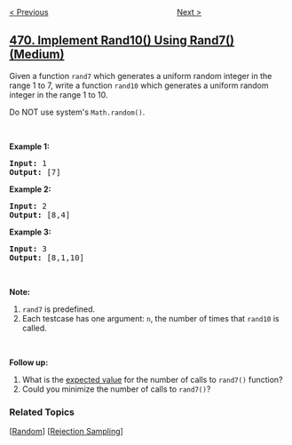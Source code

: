 <!--|This file generated by command(leetcode description); DO NOT EDIT.    |-->
<!--+----------------------------------------------------------------------+-->
<!--|@author    openset <openset.wang@gmail.com>                           |-->
<!--|@link      https://github.com/openset                                 |-->
<!--|@home      https://github.com/openset/leetcode                        |-->
<!--+----------------------------------------------------------------------+-->

[< Previous](https://github.com/openset/leetcode/tree/master/problems/convex-polygon "Convex Polygon")
　　　　　　　　　　　　　　　　
[Next >](https://github.com/openset/leetcode/tree/master/problems/encode-string-with-shortest-length "Encode String with Shortest Length")

## [470. Implement Rand10() Using Rand7() (Medium)](https://leetcode.com/problems/implement-rand10-using-rand7 "用 Rand7() 实现 Rand10()")

<p>Given a function <code>rand7</code> which generates a uniform random integer in the range 1 to 7, write a function <code>rand10</code>&nbsp;which generates a uniform random integer in the range 1 to 10.</p>

<p>Do NOT use system&#39;s <code>Math.random()</code>.</p>

<ol>
</ol>

<p>&nbsp;</p>

<div>
<p><strong>Example 1:</strong></p>

<pre>
<strong>Input: </strong><span id="example-input-1-1">1</span>
<strong>Output: </strong><span id="example-output-1">[7]</span>
</pre>

<div>
<p><strong>Example 2:</strong></p>

<pre>
<strong>Input: </strong><span id="example-input-2-1">2</span>
<strong>Output: </strong><span id="example-output-2">[8,4]</span>
</pre>

<div>
<p><strong>Example 3:</strong></p>

<pre>
<strong>Input: </strong><span id="example-input-3-1">3</span>
<strong>Output: </strong><span id="example-output-3">[8,1,10]</span>
</pre>

<p>&nbsp;</p>

<p><strong>Note:</strong></p>

<ol>
	<li><code>rand7</code> is predefined.</li>
	<li>Each testcase has one argument:&nbsp;<code>n</code>, the number of times that <code>rand10</code> is called.</li>
</ol>

<p>&nbsp;</p>

<p><strong>Follow up:</strong></p>

<ol>
	<li>What is the <a href="https://en.wikipedia.org/wiki/Expected_value" target="_blank">expected value</a>&nbsp;for the number of calls to&nbsp;<code>rand7()</code>&nbsp;function?</li>
	<li>Could you minimize the number of calls to <code>rand7()</code>?</li>
</ol>
</div>
</div>
</div>

### Related Topics
  [[Random](https://github.com/openset/leetcode/tree/master/tag/random/README.md)]
  [[Rejection Sampling](https://github.com/openset/leetcode/tree/master/tag/rejection-sampling/README.md)]

